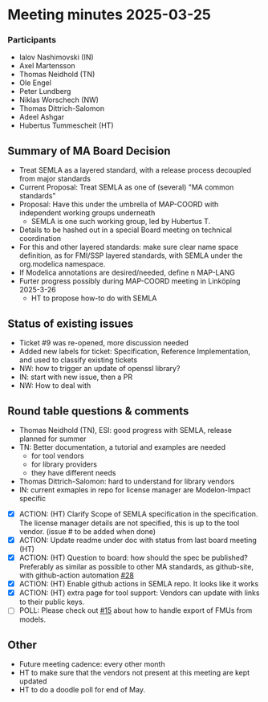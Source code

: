 # Meeting minutes 2025-03-25

### Participants

- Ialov Nashimovski (IN)
- Axel Martensson
- Thomas Neidhold (TN)
- Ole Engel
- Peter Lundberg
- Niklas Worschech (NW)
- Thomas Dittrich-Salomon 
- Adeel Ashgar
- Hubertus Tummescheit (HT)

## Summary of MA Board Decision

- Treat SEMLA as a layered standard, with a release process decoupled from major standards
- Current Proposal: Treat SEMLA as one of (several) "MA common standards"
- Proposal: Have this under the umbrella of MAP-COORD with independent working groups underneath
  - SEMLA is one such working group, led by Hubertus T.
- Details to be hashed out in a special Board meeting on technical coordination
- For this and other layered standards: make sure clear name space definition, as for FMI/SSP layered standards, with SEMLA under the org.modelica namespace.
- If Modelica annotations are desired/needed, define n MAP-LANG
- Furter progress possibly during MAP-COORD meeting in Linköping 2025-3-26
  - HT to propose how-to do with SEMLA

## Status of existing issues
- Ticket #9 was re-opened, more discussion needed
- Added new labels for ticket: Specification, Reference Implementation, and used to classify existing tickets
- NW: how to trigger an update of openssl library?
- IN: start with new issue, then a PR
- NW: How to deal with 

## Round table questions & comments
- Thomas Neidhold (TN), ESI: good progress with SEMLA, release planned for summer
- TN: Better documentation, a tutorial and examples are needed
  - for tool vendors
  - for library providers
  - they have different needs
- Thomas Dittrich-Salomon: hard to understand for library vendors
- IN: current exmaples in repo for license manager are Modelon-Impact specific
- [x] ACTION: (HT) Clarify Scope of SEMLA specification in the specification. The license manager details are not specified, this is up to the tool vendor. (issue # to be added when done)
- [x] ACTION: Update readme under doc with status from last board meeting (HT)
- [x] ACTION: (HT) Question to board: how should the spec be published? Preferably as similar as possible to other MA standards, as github-site, with github-action automation [#28](https://github.com/modelica/Encryption-and-Licensing/issues/28)
- [x] ACTION: (HT) Enable github actions in SEMLA repo. It looks like it works
- [x] ACTION: (HT) extra page for tool support: Vendors can update with links to their public keys.
- [ ] POLL: Please check out [#15](https://github.com/modelica/Encryption-and-Licensing/issues/15) about how to handle export of FMUs from models. 

## Other 
- Future meeting cadence: every other month
- HT to make sure that the vendors not present at this meeting are kept updated
- HT to do a doodle poll for end of May. 
